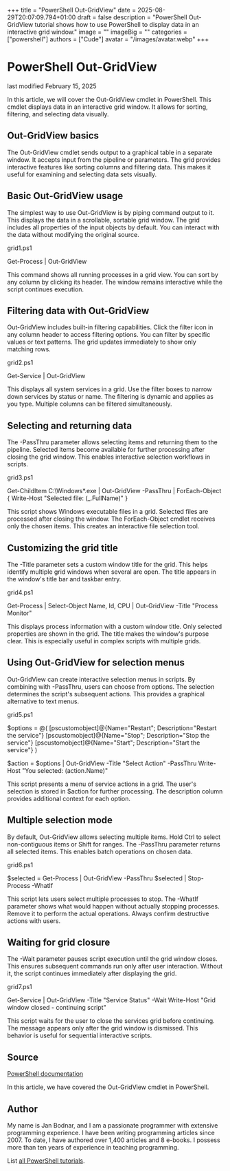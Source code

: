 +++
title = "PowerShell Out-GridView"
date = 2025-08-29T20:07:09.794+01:00
draft = false
description = "PowerShell Out-GridView tutorial shows how to use PowerShell to display data in an interactive grid window."
image = ""
imageBig = ""
categories = ["powershell"]
authors = ["Cude"]
avatar = "/images/avatar.webp"
+++

# PowerShell Out-GridView

last modified February 15, 2025

In this article, we will cover the Out-GridView cmdlet in
PowerShell. This cmdlet displays data in an interactive grid window.
It allows for sorting, filtering, and selecting data visually.

## Out-GridView basics

The Out-GridView cmdlet sends output to a graphical table in a
separate window. It accepts input from the pipeline or parameters. The grid
provides interactive features like sorting columns and filtering data. This
makes it useful for examining and selecting data sets visually.

## Basic Out-GridView usage

The simplest way to use Out-GridView is by piping command output
to it. This displays the data in a scrollable, sortable grid window. The grid
includes all properties of the input objects by default. You can interact with
the data without modifying the original source.

grid1.ps1
  

Get-Process | Out-GridView

This command shows all running processes in a grid view. You can sort by any
column by clicking its header. The window remains interactive while the script
continues execution.

## Filtering data with Out-GridView

Out-GridView includes built-in filtering capabilities. Click the
filter icon in any column header to access filtering options. You can filter by
specific values or text patterns. The grid updates immediately to show only
matching rows.

grid2.ps1
  

Get-Service | Out-GridView

This displays all system services in a grid. Use the filter boxes to narrow
down services by status or name. The filtering is dynamic and applies as you
type. Multiple columns can be filtered simultaneously.

## Selecting and returning data

The -PassThru parameter allows selecting items and returning them
to the pipeline. Selected items become available for further processing after
closing the grid window. This enables interactive selection workflows in scripts.

grid3.ps1
  

Get-ChildItem C:\Windows\*.exe | Out-GridView -PassThru | ForEach-Object {
    Write-Host "Selected file: $($_.FullName)"
}

This script shows Windows executable files in a grid. Selected files are
processed after closing the window. The ForEach-Object cmdlet
receives only the chosen items. This creates an interactive file selection tool.

## Customizing the grid title

The -Title parameter sets a custom window title for the grid. This
helps identify multiple grid windows when several are open. The title appears in
the window's title bar and taskbar entry.

grid4.ps1
  

Get-Process | Select-Object Name, Id, CPU | Out-GridView -Title "Process Monitor"

This displays process information with a custom window title. Only selected
properties are shown in the grid. The title makes the window's purpose clear.
This is especially useful in complex scripts with multiple grids.

## Using Out-GridView for selection menus

Out-GridView can create interactive selection menus in scripts. By
combining with -PassThru, users can choose from options. The
selection determines the script's subsequent actions. This provides a graphical
alternative to text menus.

grid5.ps1
  

$options = @(
    [pscustomobject]@{Name="Restart"; Description="Restart the service"}
    [pscustomobject]@{Name="Stop"; Description="Stop the service"}
    [pscustomobject]@{Name="Start"; Description="Start the service"}
)

$action = $options | Out-GridView -Title "Select Action" -PassThru
Write-Host "You selected: $($action.Name)"

This script presents a menu of service actions in a grid. The user's selection
is stored in $action for further processing. The description
column provides additional context for each option.

## Multiple selection mode

By default, Out-GridView allows selecting multiple items. Hold Ctrl
to select non-contiguous items or Shift for ranges. The -PassThru
parameter returns all selected items. This enables batch operations on chosen data.

grid6.ps1
  

$selected = Get-Process | Out-GridView -PassThru
$selected | Stop-Process -WhatIf

This script lets users select multiple processes to stop. The -WhatIf
parameter shows what would happen without actually stopping processes. Remove it
to perform the actual operations. Always confirm destructive actions with users.

## Waiting for grid closure

The -Wait parameter pauses script execution until the grid window
closes. This ensures subsequent commands run only after user interaction. Without
it, the script continues immediately after displaying the grid.

grid7.ps1
  

Get-Service | Out-GridView -Title "Service Status" -Wait
Write-Host "Grid window closed - continuing script"

This script waits for the user to close the services grid before continuing.
The message appears only after the grid window is dismissed. This behavior is
useful for sequential interactive scripts.

## Source

[PowerShell documentation](https://docs.microsoft.com/en-us/powershell/)

In this article, we have covered the Out-GridView cmdlet in PowerShell.

## Author

My name is Jan Bodnar, and I am a passionate programmer with extensive
programming experience. I have been writing programming articles since 2007.
To date, I have authored over 1,400 articles and 8 e-books. I possess more
than ten years of experience in teaching programming.

List [all PowerShell tutorials](/powershell/).